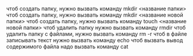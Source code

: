 чтоб создать папку, нужно вызвать команду mkdir <название папки>
чтоб создать папку, нужно вызвать команду mkdir <название новой папки>
чтоб создать папку, нужно вызвать команду touch <название новой папки>
чтоб удалить папку нужно вызвать команду rmdir
чтоб удалить папку с файлами, нужно вызвать команду rm -r
чтоб в файле записывать текст нужно вызвать команду echo 
чтоб вызвать вывод содержимого файла надо вызвать команду cat
